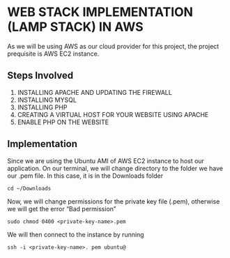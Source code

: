 # WEB STACK IMPLEMENTATION (LAMP STACK) IN AWS

As we will be using AWS as our cloud provider for this project, the project prequisite is AWS EC2 instance.

## Steps Involved
1.   INSTALLING APACHE AND UPDATING THE FIREWALL
2.   INSTALLING MYSQL
3.   INSTALLING PHP
4.   CREATING A VIRTUAL HOST FOR YOUR WEBSITE USING APACHE
5.   ENABLE PHP ON THE WEBSITE

## Implementation
Since we are using the Ubuntu AMI of AWS EC2 instance to host our application. On our terminal, we will change directory to the folder we have our .pem file. In this case, it is in the Downloads folder

```
cd ~/Downloads
```

Now, we will change permissions for the private key file (.pem), otherwise we will get the error “Bad permission”

```
sudo chmod 0400 <private-key-name>.pem
```

We will then connect to the instance by running 

```
ssh -i <private-key-name>. pem ubuntu@
